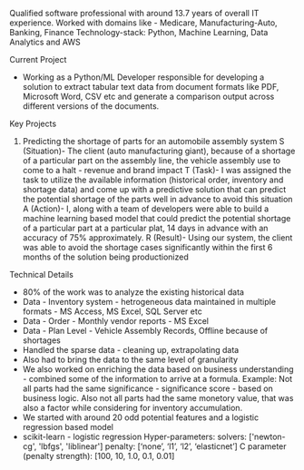Qualified software professional with around 13.7 years of overall IT experience.
Worked with domains like - Medicare, Manufacturing-Auto, Banking, Finance
Technology-stack: Python, Machine Learning, Data Analytics and AWS

Current Project
- Working as a Python/ML Developer responsible for developing a solution to extract tabular text data from document formats like PDF, Microsoft Word, CSV etc and generate a comparison output across different versions of the documents.

Key Projects
1. Predicting the shortage of parts for an automobile assembly system
S (Situation)- The client (auto manufacturing giant), because of a shortage of a particular part on the assembly line, the vehicle assembly use to come to a halt - revenue and brand impact
T (Task)- I was assigned the task to utilize the available information (historical order, inventory and shortage data) and come up with a predictive solution that can predict the potential shortage of the parts well in advance to avoid this situation
A (Action)- I, along with a team of developers were able to build a machine learning based model that could predict the potential shortage of a particular part at a particular plat, 14 days in advance with an accuracy of 75% approximately.
R (Result)- Using our system, the client was able to avoid the shortage cases significantly within the first 6 months of the solution being productionized

Technical Details
- 80% of the work was to analyze the existing historical data
- Data - Inventory system - hetrogeneous data maintained in multiple formats - MS Access, MS Excel, SQL Server etc
- Data - Order - Monthly vendor reports - MS Excel
- Data - Plan Level - Vehicle Assembly Records, Offline because of shortages
- Handled the sparse data - cleaning up, extrapolating data
- Also had to bring the data to the same level of granularity
- We also worked on enriching the data based on business understanding - combined some of the information to arrive at a formula. Example: Not all parts had the same significance - significance score - based on business logic. Also not all parts had the same monetory value, that was also a factor while considering for inventory accumulation.
- We started with around 20 odd potential features and a logistic regression based model 
- scikit-learn - logistic regression
Hyper-parameters:
solvers: ['newton-cg', 'lbfgs', 'liblinear']
penalty: [‘none’, ‘l1’, ‘l2’, ‘elasticnet’]
C parameter (penalty strength): [100, 10, 1.0, 0.1, 0.01]
